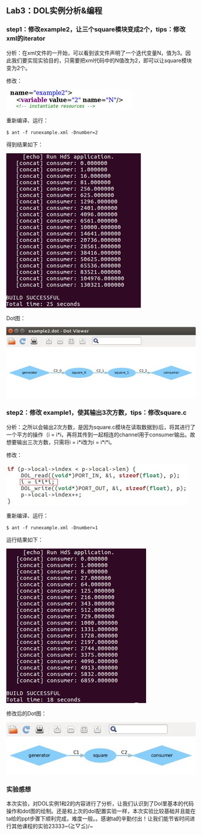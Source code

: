 ## Lab3：DOL实例分析&编程

### step1：修改example2，让三个square模块变成2个，tips：修改xml的iterator
分析：在xml文件的一开始，可以看到该文件声明了一个迭代变量N，值为3。因此我们要实现实验目的，只需要把xml代码中的N值改为2，即可以让square模块变为2个。

修改：

![step_1](https://raw.githubusercontent.com/jamesljk/ES2016_14353163/master/Lab2_01.JPG)

重新编译、运行：

	$ ant -f runexample.xml -Dnumber=2

得到结果如下：

![step_2](https://raw.githubusercontent.com/jamesljk/ES2016_14353163/master/Lab2_02.JPG)

Dot图：

![step_3](https://raw.githubusercontent.com/jamesljk/ES2016_14353163/master/Lab2_03.JPG)

### step2：修改 example1，使其输出3次方数，tips：修改square.c
分析：之所以会输出2次方数，是因为square.c模块在读取数据到i后，将其进行了一个平方的操作（i = i\*i，再将其传到一起相连的channel用于consumer输出。故想要输出三次方数，只需将i = i\*i改为i = i\*i\*i。

修改：

![step_1](https://raw.githubusercontent.com/jamesljk/ES2016_14353163/master/Lab2_04.jpg)

重新编译、运行：

	$ ant -f runexample.xml -Dnumber=1
运行结果如下：

![step_2](https://raw.githubusercontent.com/jamesljk/ES2016_14353163/master/Lab2_05.JPG)

修改后的Dot图：

![step_3](https://raw.githubusercontent.com/jamesljk/ES2016_14353163/master/Lab2_06.JPG)

### 实验感想
本次实验，对DOL实例1和2的内容进行了分析，让我们认识到了Dol里基本的代码操作和dot图的绘制。还是和上次的dol配置实验一样，本次实验比较基础并且能在ta给的ppt步骤下顺利完成，难度一般。。感谢ta的辛勤付出！让我们能节省时间进行其他课程的实验23333~\(≧▽≦)/~



